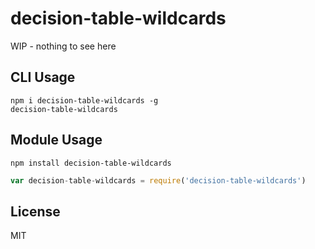 # decision-table-wildcards

WIP - nothing to see here

## CLI Usage

    npm i decision-table-wildcards -g
    decision-table-wildcards

## Module Usage


```
npm install decision-table-wildcards
```

``` js
var decision-table-wildcards = require('decision-table-wildcards')
```

## License

MIT
